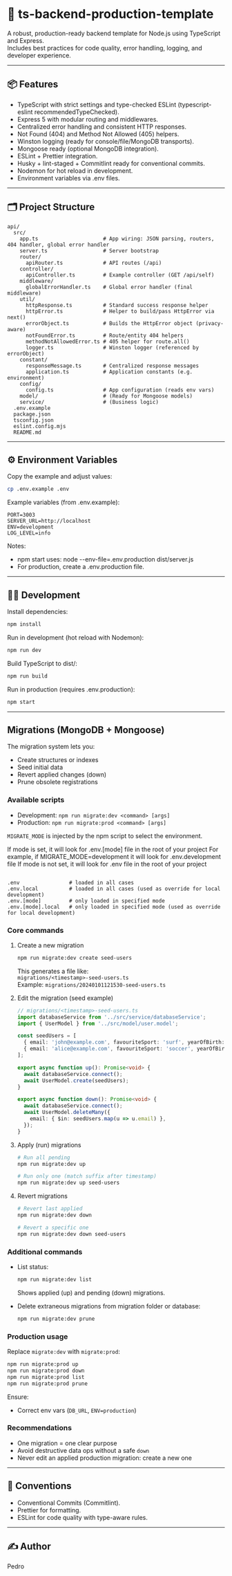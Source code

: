 # 🚀 ts-backend-production-template

A robust, production-ready backend template for Node.js using TypeScript and Express.  
Includes best practices for code quality, error handling, logging, and developer experience.

---

## 📦 Features

- TypeScript with strict settings and type-checked ESLint (typescript-eslint recommendedTypeChecked).
- Express 5 with modular routing and middlewares.
- Centralized error handling and consistent HTTP responses.
- Not Found (404) and Method Not Allowed (405) helpers.
- Winston logging (ready for console/file/MongoDB transports).
- Mongoose ready (optional MongoDB integration).
- ESLint + Prettier integration.
- Husky + lint-staged + Commitlint ready for conventional commits.
- Nodemon for hot reload in development.
- Environment variables via .env files.

---

## 🗂️ Project Structure
```
api/
  src/
    app.ts                     # App wiring: JSON parsing, routers, 404 handler, global error handler
    server.ts                  # Server bootstrap
    router/
      apiRouter.ts             # API routes (/api)
    controller/
      apiController.ts         # Example controller (GET /api/self)
    middleware/
      globalErrorHandler.ts    # Global error handler (final middleware)
    util/
      httpResponse.ts          # Standard success response helper
      httpError.ts             # Helper to build/pass HttpError via next()
      errorObject.ts           # Builds the HttpError object (privacy-aware)
      notFoundError.ts         # Route/entity 404 helpers
      methodNotAllowedError.ts # 405 helper for route.all()
      logger.ts                # Winston logger (referenced by errorObject)
    constant/
      responseMessage.ts       # Centralized response messages
      application.ts           # Application constants (e.g. environment)
    config/
      config.ts                # App configuration (reads env vars)
    model/                     # (Ready for Mongoose models)
    service/                   # (Business logic)
  .env.example
  package.json
  tsconfig.json
  eslint.config.mjs
  README.md
```

---


## ⚙️ Environment Variables

Copy the example and adjust values:

```bash
cp .env.example .env
```

Example variables (from .env.example):
```
PORT=3003
SERVER_URL=http://localhost
ENV=development
LOG_LEVEL=info
```

Notes:
- npm start uses: node --env-file=.env.production dist/server.js
- For production, create a .env.production file.

---

## 🧑‍💻 Development

Install dependencies:
```bash
npm install
```

Run in development (hot reload with Nodemon):
```bash
npm run dev
```

Build TypeScript to dist/:
```bash
npm run build
```

Run in production (requires .env.production):
```bash
npm start
```

---
## Migrations (MongoDB + Mongoose)

The migration system lets you:
- Create structures or indexes
- Seed initial data
- Revert applied changes (down)
- Prune obsolete registrations

### Available scripts

- Development: `npm run migrate:dev <command> [args]`
- Production: `npm run migrate:prod <command> [args]`

`MIGRATE_MODE` is injected by the npm script to select the environment.

If mode is set, it will look for .env.[mode] file in the root of your project
For example, if MIGRATE_MODE=development it will look for .env.development file
If mode is not set, it will look for .env file in the root of your project
```text

.env                # loaded in all cases
.env.local          # loaded in all cases (used as override for local development)
.env.[mode]         # only loaded in specified mode
.env.[mode].local   # only loaded in specified mode (used as override for local development)
```

### Core commands

1. Create a new migration  
   ```bash
   npm run migrate:dev create seed-users
   ```
   This generates a file like:  
   `migrations/<timestamp>-seed-users.ts`  
   Example: `migrations/20240101121530-seed-users.ts`

2. Edit the migration (seed example)
   ```typescript
   // migrations/<timestamp>-seed-users.ts
   import databaseService from '../src/service/databaseService';
   import { UserModel } from '../src/model/user.model';

   const seedUsers = [
     { email: 'john@example.com', favouriteSport: 'surf', yearOfBirth: 1997 },
     { email: 'alice@example.com', favouriteSport: 'soccer', yearOfBirth: 1998 },
   ];

   export async function up(): Promise<void> {
     await databaseService.connect();
     await UserModel.create(seedUsers);
   }

   export async function down(): Promise<void> {
     await databaseService.connect();
     await UserModel.deleteMany({
       email: { $in: seedUsers.map(u => u.email) },
     });
   }
   ```

3. Apply (run) migrations  
   ```bash
   # Run all pending
   npm run migrate:dev up

   # Run only one (match suffix after timestamp)
   npm run migrate:dev up seed-users
   ```

4. Revert migrations  
   ```bash
   # Revert last applied
   npm run migrate:dev down

   # Revert a specific one
   npm run migrate:dev down seed-users
   ```

### Additional commands

- List status:
  ```bash
  npm run migrate:dev list
  ```
  Shows applied (up) and pending (down) migrations.

- Delete extraneous migrations from migration folder or database:
  ```bash
  npm run migrate:dev prune
  ```

### Production usage

Replace `migrate:dev` with `migrate:prod`:
```bash
npm run migrate:prod up
npm run migrate:prod down
npm run migrate:prod list
npm run migrate:prod prune
```

Ensure:
- Correct env vars (`DB_URL`, `ENV=production`)

### Recommendations

- One migration = one clear purpose
- Avoid destructive data ops without a safe `down`
- Never edit an applied production migration: create a new one

---


## 🧭 Conventions

- Conventional Commits (Commitlint).
- Prettier for formatting.
- ESLint for code quality with type-aware rules.

---

## ✍️ Author

Pedro
